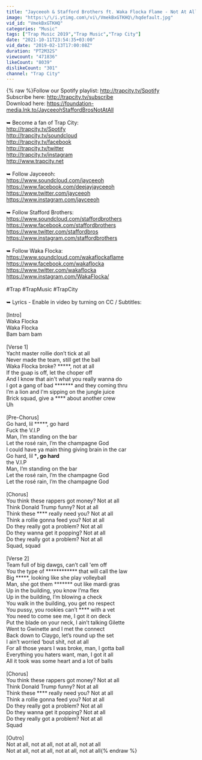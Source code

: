 ```yaml
---
title: "Jayceeoh & Stafford Brothers ft. Waka Flocka Flame - Not At All"
image: "https:\/\/i.ytimg.com\/vi\/VmekBxGTKHQ\/hqdefault.jpg"
vid_id: "VmekBxGTKHQ"
categories: "Music"
tags: ["Trap Music 2019","Trap Music","Trap City"]
date: "2021-10-11T23:54:35+03:00"
vid_date: "2019-02-13T17:00:08Z"
duration: "PT2M32S"
viewcount: "471836"
likeCount: "8039"
dislikeCount: "301"
channel: "Trap City"
---
```

{% raw %}Follow our Spotify playlist: <a rel="nofollow" target="blank" href="http://trapcity.tv/Spotify">http://trapcity.tv/Spotify</a><br />Subscribe here: <a rel="nofollow" target="blank" href="http://trapcity.tv/subscribe">http://trapcity.tv/subscribe</a><br />Download here: <a rel="nofollow" target="blank" href="https://foundation-media.lnk.to/JayceeohStaffordBrosNotAtAll">https://foundation-media.lnk.to/JayceeohStaffordBrosNotAtAll</a><br /><br />➥ Become a fan of Trap City:<br /><a rel="nofollow" target="blank" href="http://trapcity.tv/Spotify">http://trapcity.tv/Spotify</a><br /><a rel="nofollow" target="blank" href="http://trapcity.tv/soundcloud">http://trapcity.tv/soundcloud</a><br /><a rel="nofollow" target="blank" href="http://trapcity.tv/facebook">http://trapcity.tv/facebook</a><br /><a rel="nofollow" target="blank" href="http://trapcity.tv/twitter">http://trapcity.tv/twitter</a><br /><a rel="nofollow" target="blank" href="http://trapcity.tv/instagram">http://trapcity.tv/instagram</a><br /><a rel="nofollow" target="blank" href="http://www.trapcity.net">http://www.trapcity.net</a><br /><br />➥ Follow Jayceeoh:<br /><a rel="nofollow" target="blank" href="https://www.soundcloud.com/jayceeoh">https://www.soundcloud.com/jayceeoh</a><br /><a rel="nofollow" target="blank" href="https://www.facebook.com/deejayjayceeoh">https://www.facebook.com/deejayjayceeoh</a><br /><a rel="nofollow" target="blank" href="https://www.twitter.com/jayceeoh">https://www.twitter.com/jayceeoh</a><br /><a rel="nofollow" target="blank" href="https://www.instagram.com/jayceeoh">https://www.instagram.com/jayceeoh</a><br /><br />➥ Follow Stafford Brothers:<br /><a rel="nofollow" target="blank" href="https://www.soundcloud.com/staffordbrothers">https://www.soundcloud.com/staffordbrothers</a><br /><a rel="nofollow" target="blank" href="https://www.facebook.com/staffordbrothers">https://www.facebook.com/staffordbrothers</a><br /><a rel="nofollow" target="blank" href="https://www.twitter.com/staffordbros">https://www.twitter.com/staffordbros</a><br /><a rel="nofollow" target="blank" href="https://www.instagram.com/staffordbrothers">https://www.instagram.com/staffordbrothers</a><br /><br />➥ Follow Waka Flocka:<br /><a rel="nofollow" target="blank" href="https://www.soundcloud.com/wakaflockaflame">https://www.soundcloud.com/wakaflockaflame</a><br /><a rel="nofollow" target="blank" href="https://www.facebook.com/wakaflocka">https://www.facebook.com/wakaflocka</a><br /><a rel="nofollow" target="blank" href="https://www.twitter.com/wakaflocka">https://www.twitter.com/wakaflocka</a><br /><a rel="nofollow" target="blank" href="https://www.instagram.com/WakaFlocka/">https://www.instagram.com/WakaFlocka/</a><br /><br />#Trap #TrapMusic #TrapCity<br /><br />➥ Lyrics - Enable in video by turning on CC / Subtitles:<br /><br />[Intro]<br />Waka Flocka<br />Waka Flocka<br />Bam bam bam<br /><br />[Verse 1]<br />Yacht master rollie don’t tick at all<br />Never made the team, still get the ball<br />Waka Flocka broke? *****, not at all<br />If the guap is off, let the choper off<br />And I know that ain't what you really wanna do<br />I got a gang of bad ******* and they coming thru<br />I’m a lion and I'm sipping on the jungle juice<br />Brick squad, give a **** about another crew<br />Uh<br /><br />[Pre-Chorus]<br />Go hard, lil *****, go hard<br />Fuck the V.I.P<br />Man, I’m standing on the bar<br />Let the rosé rain, I’m the champagne God<br />I could have ya main thing giving brain in the car<br />Go hard, lil *****, go hard<br />**** the V.I.P<br />Man, I’m standing on the bar<br />Let the rosé rain, I’m the champagne God<br />Let the rosé rain, I’m the champagne God<br /><br />[Chorus]<br />You think these rappers got money? Not at all<br />Think Donald Trump funny? Not at all<br />Think these **** really need you? Not at all<br />Think a rollie gonna feed you? Not at all<br />Do they really got a problem? Not at all<br />Do they wanna get it popping? Not at all<br />Do they really got a problem? Not at all<br />Squad, squad<br /><br />[Verse 2]<br />Team full of big dawgs, can’t call 'em off<br />You the type of ************ that will call the law<br />Big *****, looking like she play volleyball<br />Man, she got them ******* out like mardi gras<br />Up in the building, you know I’ma flex<br />Up in the building, I’m blowing a check<br />You walk in the building, you get no respect<br />You pussy, you rookies can’t **** with a vet<br />You need to come see me, I got it on deck<br />Put the blade on your neck, I ain’t talking Gilette<br />Went to Gwinette and I met the connect<br />Back down to Claygo, let’s round up the set<br />I ain’t worried ‘bout shit, not at all<br />For all those years I was broke, man, I gotta ball<br />Everything you haters want, man, I got it all<br />All it took was some heart and a lot of balls<br /><br />[Chorus]<br />You think these rappers got money? Not at all<br />Think Donald Trump funny? Not at all<br />Think these **** really need you? Not at all<br />Think a rollie gonna feed you? Not at all<br />Do they really got a problem? Not at all<br />Do they wanna get it popping? Not at all<br />Do they really got a problem? Not at all<br />Squad<br /><br />[Outro]<br />Not at all, not at all, not at all, not at all<br />Not at all, not at all, not at all, not at all{% endraw %}
